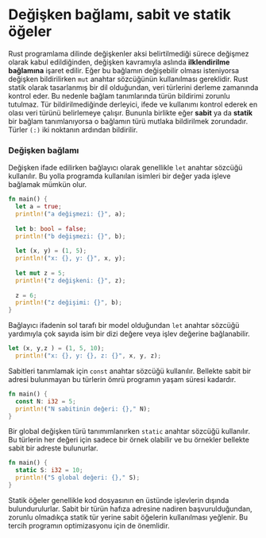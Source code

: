 # Değişken bağlamı, sabit ve statik öğeler
Rust programlama dilinde değişkenler aksi belirtilmediği sürece değişmez olarak kabul edildiğinden, değişken kavramıyla aslında **ilklendirilme bağlamına** işaret edilir. Eğer bu bağlamın değişebilir olması isteniyorsa değişken bildirilirken `mut` anahtar sözcüğünün kullanılması gereklidir.
Rust statik olarak tasarlanmış bir dil olduğundan, veri türlerini derleme zamanında kontrol eder. Bu nedenle bağlam tanımlarında türün bildirimi zorunlu tutulmaz. Tür bildirilmediğinde derleyici, ifede ve kullanımı kontrol ederek en olası veri türünü belirlemeye çalışır. 
Bununla birlikte eğer **sabit** ya da **statik** bir bağlam tanımlanıyorsa o bağlamın türü mutlaka bildirilmek zorundadır. Türler `(:)` iki noktanın ardından bildirilir. 

### Değişken bağlamı
Değişken ifade edilirken bağlayıcı olarak genellikle `let` anahtar sözcüğü kullanılır. Bu yolla programda kullanılan isimleri bir değer yada işleve bağlamak mümkün olur. 

```Rust
fn main() {
  let a = true; 
  println!("a değişmezi: {}", a);
  
  let b: bool = false; 
  println!("b değişmezi: {}", b);
  
  let (x, y) = (1, 5); 
  println!("x: {}, y: {}", x, y);
  
  let mut z = 5; 
  println!("z değişkeni: {}", z);
  
  z = 6;
  println!("z değişimi: {}", b);
}
````

Bağlayıcı ifadenin sol tarafı bir model olduğundan `let` anahtar sözcüğü yardımıyla çok sayıda isim bir dizi değere veya işlev değerine bağlanabilir.

```Rust
let (x, y,z ) = (1, 5, 10); 
  println!("x: {}, y: {}, z: {}", x, y, z);
````

Sabitleri tanımlamak için `const` anahtar sözcüğü kullanılır. Bellekte sabit bir adresi bulunmayan bu türlerin ömrü programın yaşam süresi kadardır.

```Rust
fn main() {
  const N: i32 = 5;
  println!("N sabitinin değeri: {}," N);
}
````

Bir global değişken türü tanımımlanırken `static` anahtar sözcüğü kullanılır. Bu türlerin her değeri için sadece bir örnek olabilir ve bu örnekler bellekte sabit bir adreste bulunurlar.

```Rust
fn main() {
  static S: i32 = 10;
  println!("S global değeri: {}," S);
}
````

Statik öğeler genellikle kod dosyasının en üstünde işlevlerin dışında bulundurulurlar. Sabit bir türün hafıza adresine nadiren başvurulduğundan, zorunlu olmadıkça statik tür yerine sabit öğelerin kullanılması yeğlenir. Bu tercih programın optimizasyonu için de önemlidir.

